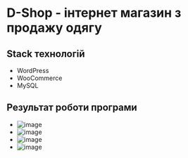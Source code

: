 # D-Shop - інтернет магазин з продажу одягу

## Stack технологій
- WordPress
- WooCommerce
- MySQL

## Результат роботи програми

- ![image](https://github.com/danilkass/Dshop-wordprees/assets/111860815/55a434f2-b6ba-4746-8e99-7729d530a224)
- ![image](https://github.com/danilkass/Dshop-wordprees/assets/111860815/52c2c852-0f7f-43c5-9dc3-9e5422897c62)
- ![image](https://github.com/danilkass/Dshop-wordprees/assets/111860815/0190c97d-c752-48a2-850c-a110b1ee4623)
- ![image](https://github.com/danilkass/Dshop-wordprees/assets/111860815/8f2c075f-ba37-437a-b74c-e7c23e607d51)
